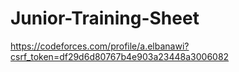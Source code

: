 # Junior-Training-Sheet
https://codeforces.com/profile/a.elbanawi?csrf_token=df29d6d80767b4e903a23448a3006082
